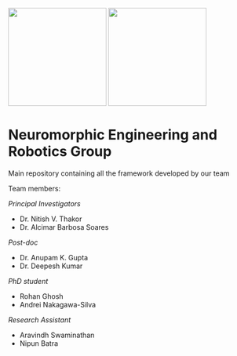 <img src="http://www.sinapseinstitute.org/wp-content/themes/nus-theme/images/nus-logo.png" width="200">  <img src="http://172.104.36.128/wp-content/uploads/2017/02/sinapse-logo-darkletters-highres-1.png" width="200">

# Neuromorphic Engineering and Robotics Group

Main repository containing all the framework developed by our team

Team members:

*Principal Investigators*
- Dr. Nitish V. Thakor
- Dr. Alcimar Barbosa Soares

*Post-doc*
- Dr. Anupam K. Gupta
- Dr. Deepesh Kumar

*PhD student*
- Rohan Ghosh
- Andrei Nakagawa-Silva

*Research Assistant*
- Aravindh Swaminathan
- Nipun Batra
